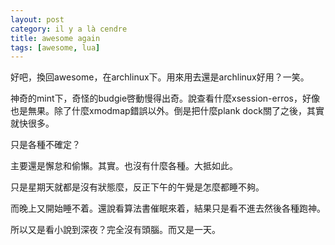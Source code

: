 ```yaml
---
layout: post
category: il y a là cendre
title: awesome again
tags: [awesome, lua]
---
```


好吧，換回awesome，在archlinux下。用來用去還是archlinux好用？一笑。

神奇的mint下，奇怪的budgie啓動慢得出奇。說查看什麼xsession-erros，好像也是無果。除了什麼xmodmap錯誤以外。倒是把什麼plank dock關了之後，其實就快很多。

只是各種不確定？

主要還是懈怠和偷懶。其實。也沒有什麼各種。大抵如此。

只是星期天就都是沒有狀態麼，反正下午的午覺是怎麼都睡不夠。

而晚上又開始睡不着。還說看算法書催眠來着，結果只是看不進去然後各種跑神。

所以又是看小說到深夜？完全沒有頭腦。而又是一天。


<!-- more -->
